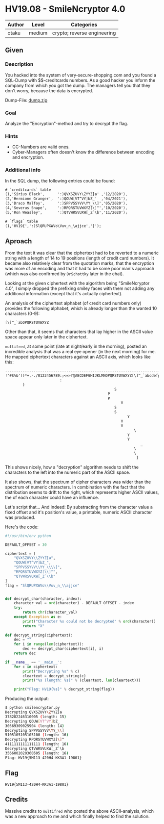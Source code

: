 # HV19.08 - SmileNcryptor 4.0

| Author | Level | Categories |
|---|---|---|
| otaku | medium | crypto; reverse engineering |

## Given

### Description
You hacked into the system of very-secure-shopping.com and you found a SQL-Dump with $$-creditcards numbers. As a good hacker you inform the company from which you got the dump. The managers tell you that they don't worry, because the data is encrypted.

Dump-File: [dump.zip](c635204a-6347-45d7-91f8-bd7b94b111f1.zip)

### Goal
Analyze the "Encryption"-method and try to decrypt the flag.

### Hints
- CC-Numbers are valid ones.
- Cyber-Managers often doesn't know the difference between encoding and encryption.

### Additional info
In the SQL dump, the following entries could be found: 

```default
# `creditcards` table
(1,'Sirius Black',		':)QVXSZUVY\ZYYZ[a'	,'12/2020'),
(2,'Hermione Granger',	':)QOUW[VT^VY]bZ_'	,'04/2021'),
(3,'Draco Malfoy',		':)SPPVSSYVV\YY_\\]','05/2020'),
(4,'Severus Snape',		':)RPQRSTUVWXYZ[\]^','10/2020'),
(5,'Ron Weasley',		':)QTVWRSVUXW[_Z`\b','11/2020');

# `flags` table
(1,'HV19{',':)SlQRUPXWVo\Vuv_n_\ajjce','}');
```

## Aproach
From the text it was clear that the ciphertext had to be reverted to a numeric string with a length of 14 to 19 positions (length of credit card numbers). It became also relatively clear from the quotation marks, that the encryption was more of an encoding and that it had to be some poor man's approach (which was also confirmed by `DrSchottky` later in the chat).

Looking at the given ciphertext with the algorithm being "SmileNcryptor 4.0", I simply dropped the prefixing smiley faces with them not adding any additional information (except that it's actually ciphertext).

An analysis of the ciphertext alphabet (of credit card numbers only) provides the following alphabet, which is already longer than the wanted 10 characters (0-9):

	[\]^_`abOPQRSTUVWXYZ

Other than that, it seems that characters that lay higher in the ASCII value space appear only later in the ciphertext. 

`multifred`, at some point (late at night/early in the morning), posted an incredible analysis that was a real eye opener (in the next morning) for me. He mapped ciphertext characters against an ASCII axis, which looks like this:

```default
-----------------------------------------------------------------------------------------------
!"#$%&'()*+,-./0123456789:;<=>?@ABCDEFGHIJKLMNOPQRSTUVWXYZ[\]^_`abcdefghijklmnopqrstuvwxyz{|}~
                         :
        )
                                                  S
                                               P
                                               P     
                                                     V
                                                  S
                                                  S
                                                        Y
                                                     V
                                                     V     
                                                           \
                                                        Y
                                                        Y
                                                              _
                                                           \
                                                           \
                                                            ]
```

This shows nicely, how a "decryption" algorithm needs to shift the characters to the left into the numeric part of the ASCII space.

It also shows, that the spectrum of cipher characters was wider than the spectrum of numeric characters. In combination with the fact that the distribution seems to drift to the right, which represents higher ASCII values, the of each character could have an influence. 

Let's script that... And indeed: By substracting from the character value a fixed offset and it's position's value, a printable, numeric ASCII character was produced.

Here's the code: 

```python
#!/usr/bin/env python

DEFAULT_OFFSET = 30

ciphertext = [
	"QVXSZUVY\\ZYYZ[a",
	"QOUW[VT^VY]bZ_",
	"SPPVSSYVV\\YY_\\\\]",
	"RPQRSTUVWXYZ[\\]^",
	"QTVWRSVUXW[_Z`\\b"
]
flag = "SlQRUPXWVo\\Vuv_n_\\ajjce"


def decrypt_char(character, index):
	character_val = ord(character) - DEFAULT_OFFSET - index
	try:
		return chr(character_val)	
	except Exception as e:
		print("Character %x could not be decrypted" % ord(character))
		return "X"
	
def decrypt_string(ciphertext):
	dec = ""
	for i in range(len(ciphertext)):
		dec += decrypt_char(ciphertext[i], i)
	return dec

if __name__ == '__main__':
	for c in ciphertext:
		print("Decrypting %s" % c)
		cleartext = decrypt_string(c)
		print("%s (length: %s)" % (cleartext, len(cleartext)))

	print("Flag: HV19{%s}" % decrypt_string(flag))

```

Producing the output: 

```bash
$ python smilencryptor.py 
Decrypting QVXSZUVY\ZYYZ[a
378282246310005 (length: 15)
Decrypting QOUW[VT^VY]bZ_
30569309025904 (length: 14)
Decrypting SPPVSSYVV\YY_\\]
5105105105105100 (length: 16)
Decrypting RPQRSTUVWXYZ[\]^
4111111111111111 (length: 16)
Decrypting QTVWRSVUXW[_Z`\b
3566002020360505 (length: 16)
Flag: HV19{5M113-420H4-KK3A1-19801}

```

## Flag
`HV19{5M113-420H4-KK3A1-19801}`

## Credits
Massive credits to `multifred` who posted the above ASCII-analysis, which was a new approach to me and which finally helped to find the solution.
